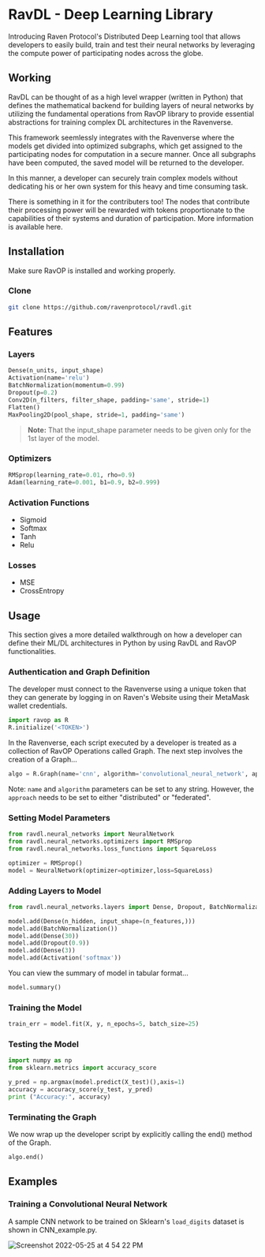 # RavDL - Deep Learning Library

Introducing Raven Protocol's Distributed Deep Learning tool that allows developers to easily build, train and test their neural networks by leveraging the compute power of participating nodes across the globe.


## Working
RavDL can be thought of as a high level wrapper (written in Python) that defines the mathematical backend for building layers of neural networks by utilizing the fundamental operations from RavOP library to provide essential abstractions for training complex DL architectures in the Ravenverse.  

This framework seemlessly integrates with the Ravenverse where the models get divided into optimized subgraphs, which get assigned to the participating nodes for computation in a secure manner. Once all subgraphs have been computed, the saved model will be returned to the developer.

In this manner, a developer can securely train complex models without dedicating his or her own system for this heavy and time consuming task.

There is something in it for the contributers too! The nodes that contribute their processing power will be rewarded with tokens proportionate to the capabilities of their systems and duration of participation. More information is available here.

## Installation

Make sure RavOP is installed and working properly. <Link>

### Clone
```bash
git clone https://github.com/ravenprotocol/ravdl.git
```

## Features
### Layers
```python
Dense(n_units, input_shape) 
Activation(name='relu')
BatchNormalization(momentum=0.99)
Dropout(p=0.2)
Conv2D(n_filters, filter_shape, padding='same', stride=1)
Flatten()
MaxPooling2D(pool_shape, stride=1, padding='same')
```
> **Note:** That the input_shape parameter needs to be given only for the 1st layer of the model.

### Optimizers

```python
RMSprop(learning_rate=0.01, rho=0.9)
Adam(learning_rate=0.001, b1=0.9, b2=0.999)
```
### Activation Functions
- Sigmoid
- Softmax
- Tanh
- Relu

### Losses
- MSE
- CrossEntropy

## Usage

This section gives a more detailed walkthrough on how a developer can define their ML/DL architectures in Python by using RavDL and RavOP functionalities.

### Authentication and Graph Definition

The developer must connect to the Ravenverse using a unique token that they can generate by logging in on Raven's Website using their MetaMask wallet credentials.   

```python
import ravop as R
R.initialize('<TOKEN>')
```

In the Ravenverse, each script executed by a developer is treated as a collection of RavOP Operations called Graph. The next step involves the creation of a Graph... 

```python
algo = R.Graph(name='cnn', algorithm='convolutional_neural_network', approach='distributed')
```
Note: ```name``` and ```algorithm``` parameters can be set to any string. However, the ```approach``` needs to be set to either "distributed" or "federated". 


### Setting Model Parameters

```python
from ravdl.neural_networks import NeuralNetwork
from ravdl.neural_networks.optimizers import RMSprop
from ravdl.neural_networks.loss_functions import SquareLoss

optimizer = RMSprop()
model = NeuralNetwork(optimizer=optimizer,loss=SquareLoss)
```

### Adding Layers to Model

```python
from ravdl.neural_networks.layers import Dense, Dropout, BatchNormalization, Activation

model.add(Dense(n_hidden, input_shape=(n_features,)))
model.add(BatchNormalization())
model.add(Dense(30))
model.add(Dropout(0.9))
model.add(Dense(3))
model.add(Activation('softmax'))
```

You can view the summary of model in tabular format...

```python
model.summary()
```

### Training the Model

```python
train_err = model.fit(X, y, n_epochs=5, batch_size=25)
```

### Testing the Model

```python 
import numpy as np
from sklearn.metrics import accuracy_score

y_pred = np.argmax(model.predict(X_test)(),axis=1)
accuracy = accuracy_score(y_test, y_pred)
print ("Accuracy:", accuracy)
```

### Terminating the Graph

We now wrap up the developer script by explicitly calling the end() method of the Graph.

```python
algo.end()
```


## Examples

### Training a Convolutional Neural Network
A sample CNN network to be trained on Sklearn's ```load_digits``` dataset is shown in CNN_example.py.

![Screenshot 2022-05-25 at 4 54 22 PM](https://user-images.githubusercontent.com/36446402/170251625-fe875e22-082e-48a1-b2ed-0bfc4315071e.png)

<!-- ## How to Contribute -->
